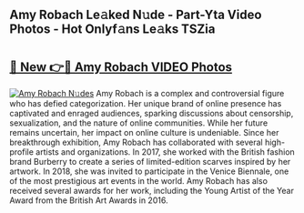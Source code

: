 ## Amy Robach Le𝚊ked N𝚞de - Part-Yta Video Photos - Hot Onlyf𝚊ns Le𝚊ks TSZia

# <h2><a href="http://ab47169.deff.icu/?id=Amy+Robach">🔗 New 👉🔴 Amy Robach VIDEO Photos</a></h2>

[![Amy Robach N𝚞des](https://i.imgur.com/rIISA9y.gif)](http://ab47169.deff.icu/?id=Amy+Robach)
Amy Robach is a complex and controversial figure who has defied categorization. Her unique brand of online presence has captivated and enraged audiences, sparking discussions about censorship, sexualization, and the nature of online communities. While her future remains uncertain, her impact on online culture is undeniable. Since her breakthrough exhibition, Amy Robach has collaborated with several high-profile artists and organizations. In 2017, she worked with the British fashion brand Burberry to create a series of limited-edition scarves inspired by her artwork. In 2018, she was invited to participate in the Venice Biennale, one of the most prestigious art events in the world. Amy Robach has also received several awards for her work, including the Young Artist of the Year Award from the British Art Awards in 2016.
